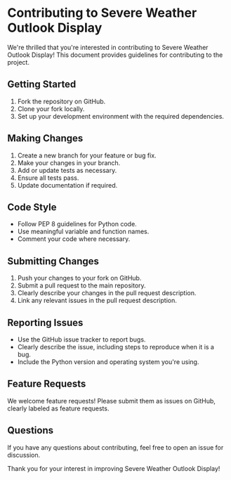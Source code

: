 # Contributing to Severe Weather Outlook Display

We're thrilled that you're interested in contributing to Severe Weather Outlook Display! This document provides guidelines for contributing to the project.

## Getting Started

1. Fork the repository on GitHub.
2. Clone your fork locally.
3. Set up your development environment with the required dependencies.

## Making Changes

1. Create a new branch for your feature or bug fix.
2. Make your changes in your branch.
3. Add or update tests as necessary.
4. Ensure all tests pass.
5. Update documentation if required.

## Code Style

- Follow PEP 8 guidelines for Python code.
- Use meaningful variable and function names.
- Comment your code where necessary.

## Submitting Changes

1. Push your changes to your fork on GitHub.
2. Submit a pull request to the main repository.
3. Clearly describe your changes in the pull request description.
4. Link any relevant issues in the pull request description.

## Reporting Issues

- Use the GitHub issue tracker to report bugs.
- Clearly describe the issue, including steps to reproduce when it is a bug.
- Include the Python version and operating system you're using.

## Feature Requests

We welcome feature requests! Please submit them as issues on GitHub, clearly labeled as feature requests.

## Questions

If you have any questions about contributing, feel free to open an issue for discussion.

Thank you for your interest in improving Severe Weather Outlook Display!
